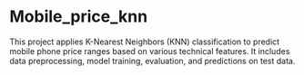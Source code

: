 # Mobile_price_knn
This project applies K-Nearest Neighbors (KNN) classification to predict mobile phone price ranges based on various technical features. It includes data preprocessing, model training, evaluation, and predictions on test data.
